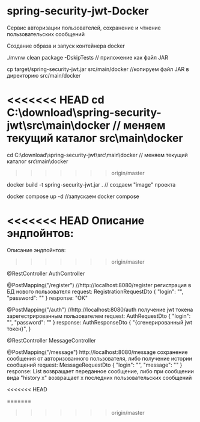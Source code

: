 # spring-security-jwt-Docker

Сервис авторизации пользователей, сохранение и чтнение пользовательских сообщений


Создание образа и запуск контейнера docker


./mvnw clean package -DskipTests // приложение как файл JAR

cp target/spring-security-jwt.jar src/main/docker //копируем файл JAR в директорию src/main/docker

<<<<<<< HEAD
cd C:\download\spring-security-jwt\src\main\docker // меняем текущий каталог src\main\docker
=======
cd C:\download\spring-security-jwt\src\main\docker // меняем текущий каталог src\main\docker  
>>>>>>> origin/master

docker build -t spring-security-jwt.jar .   // создаем "image"  проекта

docker compose up -d //запускаем docker compose



<<<<<<< HEAD
Описание эндпойнтов:
=======
Описание эндпойнтов:  
>>>>>>> origin/master

@RestController AuthController

@PostMapping("/register")   //http://localhost:8080/register
регистрация в БД нового пользователя request: RegistrationRequestDto { "login": "", "password": "" } response: "OK"

@PostMapping("/auth")    //http://localhost:8080/auth
получение jwt токена зарегестрированным пользователем request: AuthRequestDto { "login": "", "password": "" } response: AuthResponseDto { "{сгенерированный jwt токен}", }

@RestController MessageController

@PostMapping("/message")  http://localhost:8080/message
сохранение сообщения от авторизованного пользователя, либо получение истории сообщений request: MessageRequestDto { "login": "", "message": "" } response: List возвращает переданное сообщение, либо при сообщении вида "history x" возвращает х последних пользовательских сообщений

<<<<<<< HEAD




=======
>>>>>>> origin/master
